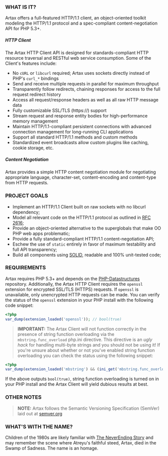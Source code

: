 ### WHAT IS IT?

Artax offers a full-featured HTTP/1.1 client, an object-oriented toolkit modeling the HTTP/1.1
protocol and a spec-compliant content-negotiation API for PHP 5.3+.

##### HTTP Client

The Artax HTTP Client API is designed for standards-compliant HTTP resource traversal and RESTful web 
service consumption. Some of the Client's features include:

 - No `cURL` or `libcurl` required; Artax uses sockets directly instead of PHP's `curl_*` bindings
 - Send and receive multiple requests in parallel for maximum throughput
 - Transparently follow redirects, chaining responses for access to the full request redirect history
 - Access all request/response headers as well as all raw HTTP message data
 - Fully customizable SSL/TLS (https://) support
 - Stream request and response entity bodies for high-performance memory management
 - Maintain HTTP/1.1-compliant persistent connections with advanced connection management for 
long-running CLI applications
 - Support all standard HTTP/1.1 methods and custom methods
 - Standardized event broadcasts allow custom plugins like caching, cookie storage, etc.

##### Content Negotiation

Artax provides a simple HTTP content negotiation module for negotiating appropriate language,
character-set, content-encoding and content-type from HTTP requests.


### PROJECT GOALS

* Implement an HTTP/1.1 Client built on raw sockets with no libcurl dependency;
* Model all relevant code on the HTTP/1.1 protocol as outlined in [RFC 2616][rfc2616];
* Provide an object-oriented alternative to the superglobals that make OO PHP web apps problematic;
* Provide a fully standard-compliant HTTP/1.1 content-negotiation API;
* Eschew the use of `static` entirely in favor of maximum testability and full API transparency;
* Build all components using [SOLID][solid], readable and 100% unit-tested code;


### REQUIREMENTS

Artax requires PHP 5.3+ and depends on the [PHP-Datastructures][datastructures] repository. 
Additionally, the Artax HTTP Client requires the `openssl` extension for encrypted SSL/TLS (HTTPS) 
requests. If `openssl` is unavailable, only unencrypted HTTP requests can be made. You can verify
the status of the `openssl` extension in your PHP install with the following code snippet:

```php
<?php
var_dump(extension_loaded('openssl')); // bool(true)
```

> **IMPORTANT:** The Artax Client will not function correctly in the presence of string function overloading 
via the `mbstring.func_overload` php.ini directive. This directive is an *ugly hack* for handling
multi-byte strings and you should not be using it! If you're unsure about whether or not you've
enabled string function overloading you can check the status using the following snippet:

```php
<?php
var_dump(extension_loaded('mbstring') && (ini_get('mbstring.func_overload') & 2)); // bool(false)
```

If the above outputs `bool(true)`, string function overloading is turned on in your PHP install and
the Artax Client will yield dubious results at best.


### OTHER NOTES

> **NOTE:** Artax follows the Semantic Versioning Specification (SemVer) laid out at [semver.org](http://semver.org/)


### WHAT'S WITH THE NAME?

Children of the 1980s are likely familiar with [The NeverEnding Story][neverending] and may remember
the scene where Atreyu's faithful steed, Artax, died in the Swamp of Sadness. The name is an homage.

[rfc2616]: http://www.w3.org/Protocols/rfc2616/rfc2616.html
[datastructures]: https://github.com/morrisonlevi/PHP-Datastructures
[solid]: http://en.wikipedia.org/wiki/SOLID_(object-oriented_design) "S.O.L.I.D."
[neverending]: http://www.imdb.com/title/tt0088323/ "The NeverEnding Story"
